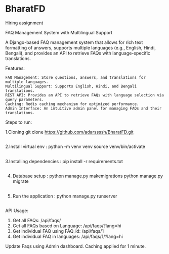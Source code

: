 # BharatFD
Hiring assignment

FAQ Management System with Multilingual Support

A Django-based FAQ management system that allows for rich text formatting of answers, supports multiple languages (e.g., English, Hindi, Bengali), and provides an API to retrieve FAQs with language-specific translations.


Features:

    FAQ Management: Store questions, answers, and translations for multiple languages.
    Multilingual Support: Supports English, Hindi, and Bengali translations.
    REST API: Provides an API to retrieve FAQs with language selection via query parameters.
    Caching: Redis caching mechanism for optimized performance.
    Admin Interface: An intuitive admin panel for managing FAQs and their translations.

Steps to run:

1.Cloning
 git clone https://github.com/adarssssh/BharatFD.git 
 ##
 
2.Install virtual env : 
  python -m venv venv
  source venv/bin/activate
##
3.Installing dependencies : 
  pip install -r requirements.txt
##
4. Database setup :
  python manage.py makemigrations
  python manage.py migrate
##
5. Run the application : 
  python manage.py runserver
##


API Usage:

1. Get all FAQs: /api/faqs/
2. Get all FAQs based on Language: /api/faqs/?lang=hi
3. Get individual FAQ using FAQ_id: /api/faqs/1 
4. Get individual FAQ in languages: /api/faqs/1/?lang=hi

Update Faqs using Admin dashboard.
Caching applied for 1 minute.







